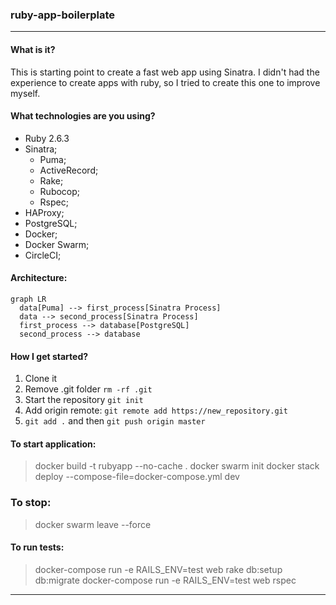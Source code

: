 ### ruby-app-boilerplate
---

#### What is it?
This is starting point to create a fast web app using Sinatra. I didn't had the experience to create apps with ruby, so I tried to create this one to improve myself.

#### What technologies are you using?
- Ruby 2.6.3
- Sinatra;
    - Puma;
    - ActiveRecord;
    - Rake;
    - Rubocop;
    - Rspec;
- HAProxy;
- PostgreSQL;
- Docker;
- Docker Swarm;
- CircleCI;

#### Architecture:

```mermaid
graph LR
  data[Puma] --> first_process[Sinatra Process]
  data --> second_process[Sinatra Process]
  first_process --> database[PostgreSQL]
  second_process --> database

```

#### How I get started?
1. Clone it
2. Remove .git folder `rm -rf .git`
3. Start the repository `git init`
4. Add origin remote: `git remote add https://new_repository.git`
5. `git add .` and then `git push origin master`

#### To start application:
> docker build -t rubyapp --no-cache . 
> docker swarm init
> docker stack deploy --compose-file=docker-compose.yml dev

### To stop:
> docker swarm leave --force

#### To run tests:
> docker-compose run -e RAILS_ENV=test web rake db:setup db:migrate
> docker-compose run -e RAILS_ENV=test web rspec

---

